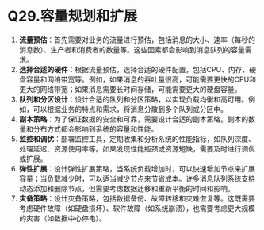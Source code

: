 # Q29.容量规划和扩展

1. **流量预估**：首先需要对业务的流量进行预估，包括消息的大小、速率（每秒的消息数）、生产者和消费者的数量等。这些因素都会影响到消息队列的容量需求。
2. **选择合适的硬件**：根据流量预估，选择合适的硬件配置，包括CPU、内存、硬盘容量和网络带宽等。例如，如果消息的吞吐量很高，可能需要更快的CPU和更大的网络带宽；如果消息需要长时间存储，可能需要更大的硬盘容量。
3. **队列和分区设计**：设计合适的队列和分区策略，以实现负载均衡和高可用。例如，可以根据业务的特点和需求，将消息分散到多个队列或分区中。
4. **副本策略**：为了保证数据的安全和可靠，需要设计合适的副本策略。副本的数量和分布方式都会影响到系统的容量和性能。
5. **监控和调优**：部署监控工具，定期收集和分析系统的性能指标，如队列深度、处理延迟、资源使用率等。如果发现性能瓶颈或资源短缺，需要及时进行调优或扩展。
6. **弹性扩展**：设计弹性扩展策略，当系统负载增加时，可以快速增加节点来扩展容量；当负载减少时，可以适当减少节点来节省成本。许多消息队列系统支持动态添加和删除节点，但需要考虑数据迁移和重新平衡的时间和影响。
7. **灾备策略**：设计灾备策略，包括数据备份、故障转移和灾难恢复等。这既需要考虑硬件故障（如硬盘损坏）、软件故障（如系统崩溃），也需要考虑更大规模的灾害（如数据中心停电）。